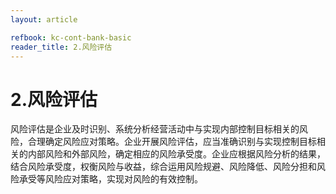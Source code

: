 ```yaml
---
layout: article

refbook: kc-cont-bank-basic
reader_title: 2.风险评估
---
```


# 2.风险评估

风险评估是企业及时识别、系统分析经营活动中与实现内部控制目标相关的风<br />
    险，合理确定风险应对策略。企业开展风险评估，应当准确识别与实现控制目标相<br />
    关的内部风险和外部风险，确定相应的风险承受度。企业应根据风险分析的结果，<br />
    结合风险承受度，权衡风险与收益，综合运用风险规避、风险降低、风险分担和风<br />
  险承受等风险应对策略，实现对风险的有效控制。